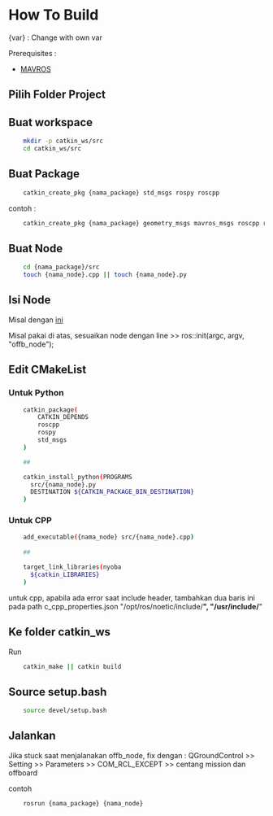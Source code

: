 # How To Build

{var} : Change with own var

Prerequisites :
* [MAVROS](INSTALASI_ROS_MAVROS.md)

## Pilih Folder Project

## Buat workspace 

```sh
    mkdir -p catkin_ws/src
    cd catkin_ws/src
```

## Buat Package

```sh
    catkin_create_pkg {nama_package} std_msgs rospy roscpp
```

contoh :

```sh
    catkin_create_pkg {nama_package} geometry_msgs mavros_msgs roscpp rospy std_msgs
```

## Buat Node 

```sh
    cd {nama_package}/src
    touch {nama_node}.cpp || touch {nama_node}.py
```

## Isi Node

Misal dengan [ini](https://docs.px4.io/main/en/ros/mavros_offboard_cpp.html)

Misal pakai di atas, sesuaikan node dengan line >> ros::init(argc, argv, "offb_node");

## Edit CMakeList

### Untuk Python

```sh
    catkin_package(
	    CATKIN_DEPENDS
	    roscpp 
	    rospy
	    std_msgs
	)

    ##

	catkin_install_python(PROGRAMS
	  src/{nama_node}.py
	  DESTINATION ${CATKIN_PACKAGE_BIN_DESTINATION}  
	)
```

### Untuk CPP

```sh
    add_executable({nama_node} src/{nama_node}.cpp)
	
    ##

    target_link_libraries(nyoba
	  ${catkin_LIBRARIES}
	)
```

untuk cpp, apabila ada error saat include header, tambahkan dua baris ini pada path c_cpp_properties.json
    "/opt/ros/noetic/include/**",
    "/usr/include/**"

## Ke folder catkin_ws

Run

```sh
    catkin_make || catkin build
```

## Source setup.bash

```sh
    source devel/setup.bash
```

## Jalankan

Jika stuck saat menjalanakan offb_node, fix dengan :
QGroundControl >> Setting >> Parameters >> COM_RCL_EXCEPT >> centang mission dan offboard

contoh

```sh
    rosrun {nama_package} {nama_node}
```
